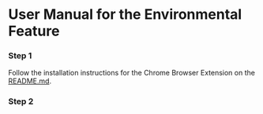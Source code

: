 # User Manual for the Environmental Feature

### Step 1

Follow the installation instructions for the Chrome Browser Extension on the [README.md](https://github.com/emmasmth/fresh-capstone/blob/main/user-manual-browser-extension.md#installation-for-ios-application).

### Step 2
